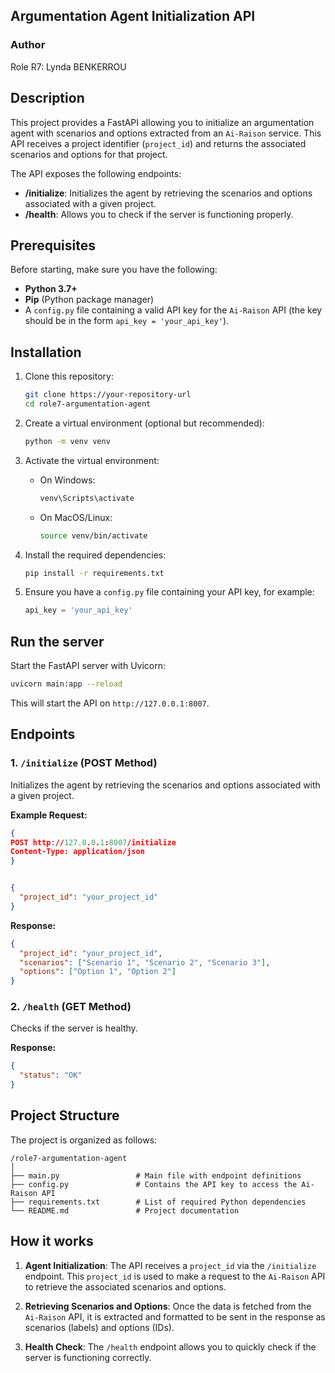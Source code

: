 ## Argumentation Agent Initialization API
### Author
Role R7: Lynda BENKERROU

## Description

This project provides a FastAPI allowing you to initialize an argumentation agent with scenarios and options extracted from an `Ai-Raison` service. This API receives a project identifier (`project_id`) and returns the associated scenarios and options for that project.

The API exposes the following endpoints:
- **/initialize**: Initializes the agent by retrieving the scenarios and options associated with a given project.
- **/health**: Allows you to check if the server is functioning properly.

## Prerequisites

Before starting, make sure you have the following:

- **Python 3.7+**
- **Pip** (Python package manager)
- A `config.py` file containing a valid API key for the `Ai-Raison` API (the key should be in the form `api_key = 'your_api_key'`).

## Installation

1. Clone this repository:
   ```bash
   git clone https://your-repository-url
   cd role7-argumentation-agent
   ```

2. Create a virtual environment (optional but recommended):
   ```bash
   python -m venv venv
   ```

3. Activate the virtual environment:
   - On Windows:
     ```bash
     venv\Scripts\activate
     ```
   - On MacOS/Linux:
     ```bash
     source venv/bin/activate
     ```

4. Install the required dependencies:
   ```bash
   pip install -r requirements.txt
   ```

5. Ensure you have a `config.py` file containing your API key, for example:
   ```python
   api_key = 'your_api_key'
   ```

## Run the server

Start the FastAPI server with Uvicorn:

```bash
uvicorn main:app --reload
```

This will start the API on `http://127.0.0.1:8007`.

## Endpoints

### 1. `/initialize` (POST Method)

Initializes the agent by retrieving the scenarios and options associated with a given project.

**Example Request:** 
```json
{
POST http://127.0.0.1:8007/initialize
Content-Type: application/json
}
```
```json

{
  "project_id": "your_project_id"
}
```

**Response:**

```json
{
  "project_id": "your_project_id",
  "scenarios": ["Scenario 1", "Scenario 2", "Scenario 3"],
  "options": ["Option 1", "Option 2"]
}
```

### 2. `/health` (GET Method)

Checks if the server is healthy.

**Response:**

```json
{
  "status": "OK"
}
```

## Project Structure

The project is organized as follows:

```
/role7-argumentation-agent
│
├── main.py                 # Main file with endpoint definitions
├── config.py               # Contains the API key to access the Ai-Raison API
├── requirements.txt        # List of required Python dependencies
└── README.md               # Project documentation
```

## How it works

1. **Agent Initialization**:
   The API receives a `project_id` via the `/initialize` endpoint. This `project_id` is used to make a request to the `Ai-Raison` API to retrieve the associated scenarios and options.

2. **Retrieving Scenarios and Options**:
   Once the data is fetched from the `Ai-Raison` API, it is extracted and formatted to be sent in the response as scenarios (labels) and options (IDs).

3. **Health Check**:
   The `/health` endpoint allows you to quickly check if the server is functioning correctly.



